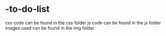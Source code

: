 # -to-do-list
css code can be found in the css folder
js code can be found in the js folder
images used can be found in the img folder
